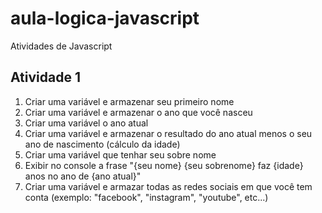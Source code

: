 # aula-logica-javascript
Atividades de Javascript

## Atividade 1
1. Criar uma variável e armazenar seu primeiro nome
2. Criar uma variável e armazenar o ano que você nasceu
3. Criar uma variável o ano atual
4. Criar uma variável e armazenar o resultado do ano atual menos o seu ano de nascimento (cálculo da idade)
5. Criar uma variável que tenhar seu sobre nome
6. Exibir no console a frase "{seu nome} {seu sobrenome} faz {idade} anos no ano de {ano atual}"
7. Criar uma variável e armazar todas as redes sociais em que você tem conta (exemplo: "facebook", "instagram", "youtube", etc...)
